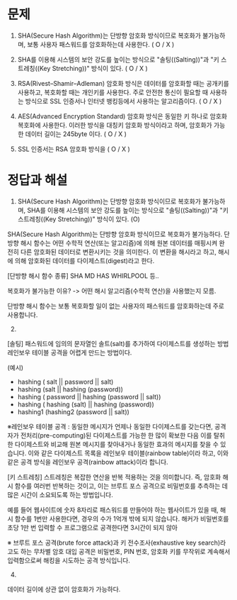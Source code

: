 # 문제

1. SHA(Secure Hash Algorithm)는 단방향 암호화 방식이므로 복호화가 불가능하며, 보통 사용자 패스워드를 암호화하는데 사용한다.
( O / X )

2. SHA를 이용해 시스템의 보안 강도를 높이는 방식으로 "솔팅((Salting))"과 "키 스트레칭((Key Stretching))" 방식이 있다.
( O / X )

3. RSA(Rivest–Shamir–Adleman) 암호화 방식은 데이터를 암호화할 때는 공개키를 사용하고, 복호화할 때는 개인키를 사용한다.
주로 안전한 통신이 필요할 때 사용하는 방식으로 SSL 인증서나 인터넷 뱅킹등에서 사용하는 알고리즘이다. ( O / X )

4. AES(Advanced Encryption Standard) 암호화 방식은 동일한 키 하나로 암호화 복호화에 사용한다. 
이러한 방식을 대칭키 암호화 방식이라고 하며, 암호화가 가능한 데이터 길이는 245byte 이다. ( O / X )

5. SSL 인증서는 RSA 암호화 방식을  ( O / X )



# 정답과 해설

1. SHA(Secure Hash Algorithm)는 단방향 암호화 방식이므로 복호화가 불가능하며, 
SHA를 이용해 시스템의 보안 강도를 높이는 방식으로 "솔팅((Salting))"과 "키 스트레칭((Key Stretching))" 방식이 있다. (O)

SHA(Secure Hash Algorithm)는 단방향 암호화 방식이므로 복호화가 불가능하다.
단방향 해시 함수는 어떤 수학적 연산(또는 알고리즘)에 의해 원본 데이터를 매핑시켜 완전히 다른 암호화된 데이터로 변환시키는 것을 의미한다. 
이 변환을 해시라고 하고, 해시에 의해 암호화된 데이터를 다이제스트(digest)라고 한다.

[단방향 해시 함수 종류]
SHA
MD
HAS
WHIRLPOOL
등..

복호화가 불가능한 이유? -> 어떤 해시 알고리즘(수학적 연산)을 사용했는지 모름.

단방향 해시 함수는
보통 복호화할 일이 없는 사용자의 패스워드를 암호화하는데 주로 사용합니다.



2.
[솔팅]
패스워드에 임의의 문자열인 솔트(salt)를 추가하여 다이제스트를 생성하는 방법
레인보우 테이블 공격을 어렵게 만드는 방법이다.

(예시)
- hashing ( salt || password || salt)
- hashing (salt || hashing (password))
- hashing ( password || hashing (password || salt))
- hashing ( hashing (salt) || hashing (password))
- hashing1 (hashing2 (password || salt))

※레인보우 테이블 공격 : 동일한 메시지가 언제나 동일한 다이제스트를 갖는다면, 
공격자가 전처리(pre-computing)된 다이제스트를 가능한 한 많이 확보한 다음 이를 탈취한 다이제스트와 비교해 
원본 메시지를 찾아내거나 동일한 효과의 메시지를 찾을 수 있습니다. 
이와 같은 다이제스트 목록을 레인보우 테이블(rainbow table)이라 하고, 
이와 같은 공격 방식을 레인보우 공격(rainbow attack)이라 합니다.


[키 스트레칭]
스트레칭은 복잡한 연산을 반복 적용하는 것을 의미합니다. 
즉, 암호화 해시 함수를 여러번 반복하는 것이고, 
이는 브루트 포스 공격으로 비밀번호를 추측하는 데 많은 시간이 소요되도록 하는 방법입니다.

예를 들어 웹사이트에 숫자 8자리로 패스워드를 만들어야 하는 웹사이트가 있을 때,
해시 함수를 1번만 사용한다면, 경우의 수가 1억개 밖에 되지 않습니다.
해커가 비밀번호를 초당 1만 번 입력할 수 프로그램으로 공격한다면 3시간이 되지 않아 


※ 브루트 포스 공격(brute force attack)과 키 전수조사(exhaustive key search)라고도 하는 무차별 암호 대입 공격은 비밀번호, 
PIN 번호, 암호화 키를 무작위로 계속해서 입력함으로써 해킹을 시도하는 공격 방식입니다.





4.
데이터 길이에 상관 없이 암호화가 가능하다.